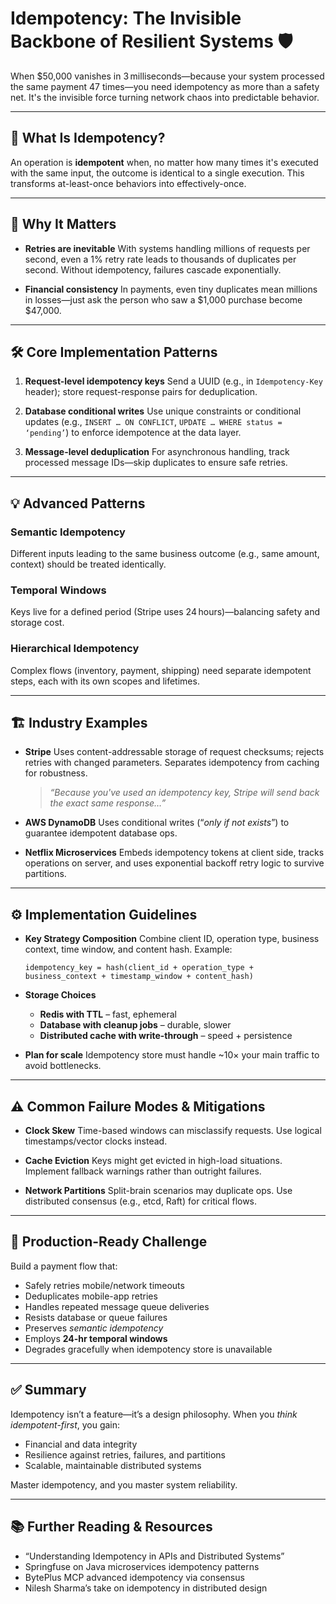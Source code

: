 # Idempotency: The Invisible Backbone of Resilient Systems 🛡️

When \$50,000 vanishes in 3 milliseconds—because your system processed the same payment 47 times—you need idempotency as more than a safety net. It's the invisible force turning network chaos into predictable behavior.

---

## 🔢 What Is Idempotency?

An operation is **idempotent** when, no matter how many times it's executed with the same input, the outcome is identical to a single execution. This transforms at-least-once behaviors into effectively-once.

---

## 🧮 Why It Matters

* **Retries are inevitable**
  With systems handling millions of requests per second, even a 1% retry rate leads to thousands of duplicates per second. Without idempotency, failures cascade exponentially.

* **Financial consistency**
  In payments, even tiny duplicates mean millions in losses—just ask the person who saw a \$1,000 purchase become \$47,000.

---

## 🛠️ Core Implementation Patterns

1. **Request-level idempotency keys**
   Send a UUID (e.g., in `Idempotency-Key` header); store request-response pairs for deduplication.

2. **Database conditional writes**
   Use unique constraints or conditional updates (e.g., `INSERT … ON CONFLICT`, `UPDATE … WHERE status = ‘pending’`) to enforce idempotence at the data layer.

3. **Message-level deduplication**
   For asynchronous handling, track processed message IDs—skip duplicates to ensure safe retries.

---

## 💡 Advanced Patterns

### Semantic Idempotency

Different inputs leading to the same business outcome (e.g., same amount, context) should be treated identically.

### Temporal Windows

Keys live for a defined period (Stripe uses 24 hours)—balancing safety and storage cost.

### Hierarchical Idempotency

Complex flows (inventory, payment, shipping) need separate idempotent steps, each with its own scopes and lifetimes.

---

## 🏗️ Industry Examples

* **Stripe**
  Uses content-addressable storage of request checksums; rejects retries with changed parameters. Separates idempotency from caching for robustness.

  > *“Because you've used an idempotency key, Stripe will send back the exact same response…”*

* **AWS DynamoDB**
  Uses conditional writes (“*only if not exists*”) to guarantee idempotent database ops.

* **Netflix Microservices**
  Embeds idempotency tokens at client side, tracks operations on server, and uses exponential backoff retry logic to survive partitions.

---

## ⚙️ Implementation Guidelines

* **Key Strategy Composition**
  Combine client ID, operation type, business context, time window, and content hash.
  Example:

  ```
  idempotency_key = hash(client_id + operation_type + business_context + timestamp_window + content_hash)
  ```

* **Storage Choices**

    * **Redis with TTL** – fast, ephemeral
    * **Database with cleanup jobs** – durable, slower
    * **Distributed cache with write-through** – speed + persistence

* **Plan for scale**
  Idempotency store must handle \~10× your main traffic to avoid bottlenecks.

---

## ⚠️ Common Failure Modes & Mitigations

* **Clock Skew**
  Time-based windows can misclassify requests. Use logical timestamps/vector clocks instead.

* **Cache Eviction**
  Keys might get evicted in high-load situations. Implement fallback warnings rather than outright failures.

* **Network Partitions**
  Split-brain scenarios may duplicate ops. Use distributed consensus (e.g., etcd, Raft) for critical flows.

---

## 🧩 Production-Ready Challenge

Build a payment flow that:

* Safely retries mobile/network timeouts
* Deduplicates mobile-app retries
* Handles repeated message queue deliveries
* Resists database or queue failures
* Preserves *semantic idempotency*
* Employs **24‑hr temporal windows**
* Degrades gracefully when idempotency store is unavailable

---

## ✅ Summary

Idempotency isn’t a feature—it’s a design philosophy. When you *think idempotent-first*, you gain:

* Financial and data integrity
* Resilience against retries, failures, and partitions
* Scalable, maintainable distributed systems

Master idempotency, and you master system reliability.

---

## 📚 Further Reading & Resources

* “Understanding Idempotency in APIs and Distributed Systems”
* Springfuse on Java microservices idempotency patterns
* BytePlus MCP advanced idempotency via consensus
* Nilesh Sharma’s take on idempotency in distributed design
